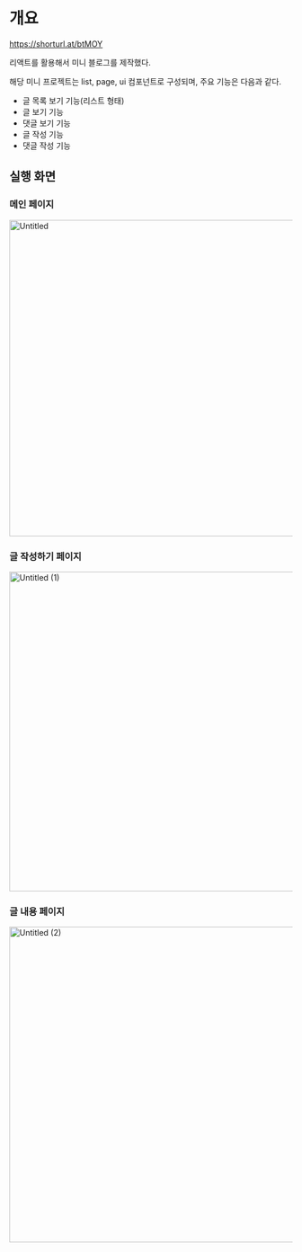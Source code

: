  # 개요
https://shorturl.at/btMOY

리액트를 활용해서 미니 블로그를 제작했다.

해당 미니 프로젝트는 list, page, ui 컴포넌트로 구성되며, 주요 기능은 다음과 같다.

- 글 목록 보기 기능(리스트 형태)
- 글 보기 기능
- 댓글 보기 기능
- 글 작성 기능
- 댓글 작성 기능

## 실행 화면

### 메인 페이지

<img width="563" alt="Untitled" src="https://github.com/TaeGyeomHwang/mini-blog/assets/80676211/55f53ee5-a558-4155-ad23-982aa99ed973">


### 글 작성하기 페이지

<img width="569" alt="Untitled (1)" src="https://github.com/TaeGyeomHwang/mini-blog/assets/80676211/7ffc02d0-3f35-4ea3-9299-5f60b650b244">


### 글 내용 페이지

<img width="562" alt="Untitled (2)" src="https://github.com/TaeGyeomHwang/mini-blog/assets/80676211/00d9c483-d097-44c2-b61c-d1c748874491">

